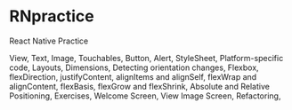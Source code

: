 # RNpractice
React Native Practice

 View,
 Text,
 Image,
 Touchables,
 Button,
 Alert,
 StyleSheet,
 Platform-specific code,
 Layouts,
 Dimensions,
 Detecting orientation changes,
 Flexbox,
 flexDirection,
 justifyContent, alignItems and alignSelf,
 flexWrap and alignContent,
 flexBasis, flexGrow and flexShrink, 
 Absolute and Relative Positioning,
 Exercises,
 Welcome Screen,
 View Image Screen,
 Refactoring,
